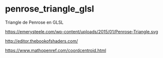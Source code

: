 # penrose_triangle_glsl
Triangle de Penrose en GLSL

https://emerysteele.com/wp-content/uploads/2015/01/Penrose-Triangle.svg

http://editor.thebookofshaders.com/

https://www.mathopenref.com/coordcentroid.html
